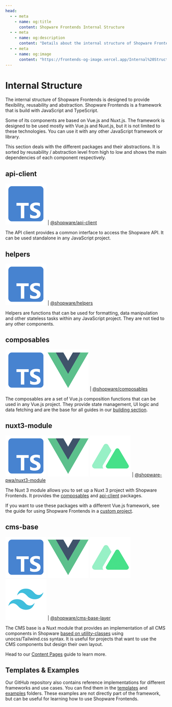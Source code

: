 ```yaml
---
head:
  - - meta
    - name: og:title
      content: Shopware Frontends Internal Structure
  - - meta
    - name: og:description
      content: "Details about the internal structure of Shopware Frontends"
  - - meta
    - name: og:image
      content: "https://frontends-og-image.vercel.app/Internal%20Structure?fontSize=150px"
---
```


<script setup>
import githubIcon from '../.assets/framework-icons/github.png';
</script>

# Internal Structure

The internal structure of Shopware Frontends is designed to provide flexibility, reusability and abstraction. Shopware Frontends is a framework that is build with JavaScript and TypeScript.

Some of its components are based on Vue.js and Nuxt.js. The framework is designed to be used mostly with Vue.js and Nuxt.js, but it is not limited to these technologies. You can use it with any other JavaScript framework or library.

This section deals with the different packages and their abstractions. It is sorted by reusability / abstraction level from high to low and shows the main dependencies of each component respectively.

<PageRef title="shopware/frontends packages" sub="Explore all Shopware Frontends packages on GitHub" :icon="githubIcon" page="https://github.com/shopware/frontends/tree/main/packages" target="_blank" />

## api-client

<div class="flex mt--4 mb-4 gap-2">
    <img src="../.assets/framework-icons/typescript.png" alt="This package depends on Typescript" title="This package depends on Typescript" class="w-6 aspect-square hover:scale-125 transition hover:drop-shadow-md" /> | <a href="https://www.npmjs.com/package/@shopware/api-client" target="_blank">@shopware/api-client</a>
</div>

The API client provides a common interface to access the Shopware API. It can be used standalone in any JavaScript project.

<PageRef page="../packages/api-client.html" title="API Client Reference" sub="Package reference with all services" />

## helpers

<div class="flex mt--4 mb-4 gap-2">
    <img src="../.assets/framework-icons/typescript.png" alt="This package depends on Typescript" title="This package depends on Typescript" class="w-6 aspect-square hover:scale-125 transition hover:drop-shadow-md" /> | <a href="https://www.npmjs.com/package/@shopware/helpers" target="_blank">@shopware/helpers</a>
</div>

Helpers are functions that can be used for formatting, data manipulation and other stateless tasks within any JavaScript project. They are not tied to any other components.

<PageRef page="../packages/helpers.html" title="Helpers Reference" sub="Package reference with all helper methods" />

## composables

<div class="flex mt--4 mb-4 gap-2">
    <img src="../.assets/framework-icons/typescript.png" alt="This package depends on Typescript" title="This package depends on Typescript" class="w-6 aspect-square hover:scale-125 transition hover:drop-shadow-md" />
    <img src="../.assets/framework-icons/vue.png" alt="This package depends on Vue.js 3" title="This package depends on Vue.js 3" class="w-6 aspect-square hover:scale-125 transition hover:drop-shadow-md" /> | <a href="https://www.npmjs.com/package/@shopware/composables" target="_blank">@shopware/composables</a>
</div>

The composables are a set of Vue.js composition functions that can be used in any Vue.js project. They provide state management, UI logic and data fetching and are the base for all guides in our [building section](/getting-started/).

<PageRef page="../packages/composables.html" title="Composables Reference" sub="Package API reference with all composables" />

## nuxt3-module

<div class="flex mt--4 mb-4 gap-2">
    <img src="../.assets/framework-icons/typescript.png" alt="This package depends on Typescript" title="This package depends on Typescript" class="w-6 aspect-square hover:scale-125 transition hover:drop-shadow-md" />
    <img src="../.assets/framework-icons/vue.png" alt="This package depends on Vue.js 3" title="This package depends on Vue.js 3" class="w-6 aspect-square hover:scale-125 transition hover:drop-shadow-md" />
    <img src="../.assets/framework-icons/nuxt.png" alt="This package depends on Nuxt 3" title="This package depends on Nuxt 3" class="w-6 aspect-square hover:scale-125 transition hover:drop-shadow-md" /> | <a href="https://www.npmjs.com/package/@shopware-pwa/nuxt3-module" target="_blank">@shopware-pwa/nuxt3-module</a>
</div>

The Nuxt 3 module allows you to set up a Nuxt 3 project with Shopware Frontends. It provides the [composables](#composables) and [api-client](#api-client) packages.

If you want to use these packages with a different Vue.js framework, see the guide for using Shopware Frontends in a [custom project](/getting-started/templates/custom-vue-project.html).

<PageRef page="../packages/nuxt3-module.html" title="Nuxt3 Module Reference" sub="Documentation about setup and basic usage" />

## cms-base

<div class="flex mt--4 mb-4 gap-2">
    <img src="../.assets/framework-icons/typescript.png" alt="This package depends on Typescript" title="This package depends on Typescript" class="w-6 aspect-square hover:scale-125 transition hover:drop-shadow-md" />
    <img src="../.assets/framework-icons/vue.png" alt="This package depends on Vue.js 3" title="This package depends on Vue.js 3" class="w-6 aspect-square hover:scale-125 transition hover:drop-shadow-md" />
    <img src="../.assets/framework-icons/nuxt.png" alt="This package depends on Nuxt 3" title="This package depends on Nuxt 3" class="w-6 aspect-square hover:scale-125 transition hover:drop-shadow-md" />
    <img src="../.assets/framework-icons/tailwind.png" alt="This package depends on UnoCSS / Tailwind.css" title="This package depends on UnoCSS / Tailwind.css" class="w-6 aspect-square hover:scale-125 transition hover:drop-shadow-md" /> | <a href="https://www.npmjs.com/package/@shopware/cms-base-layer" target="_blank">@shopware/cms-base-layer</a>
</div>

The CMS base is a Nuxt module that provides an implementation of all CMS components in Shopware [based on utility-classes](./styling.html) using unocss/Tailwind.css syntax. It is useful for projects that want to use the CMS components but design their own layout.

Head to our [Content Pages](/getting-started/cms/content-pages.html#use-the-cms-base-package) guide to learn more.

<PageRef page="../packages/cms-base.html" title="CMS Base Reference" sub="Package API reference for the CMS composables" />

## Templates & Examples

Our GitHub repository also contains reference implementations for different frameworks and use cases. You can find them in the [templates](https://github.com/shopware/frontends/tree/main/templates) and [examples](https://github.com/shopware/frontends/tree/main/examples) folders. These examples are not directly part of the framework, but can be useful for learning how to use Shopware Frontends.
